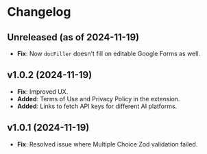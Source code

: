 # Changelog

## Unreleased (as of 2024-11-19)

- **Fix**: Now `docFiller` doesn't fill on editable Google Forms as well.

## v1.0.2 (2024-11-19)

- **Fix**: Improved UX.
- **Added**: Terms of Use and Privacy Policy in the extension.
- **Added**: Links to fetch API keys for different AI platforms.

## v1.0.1 (2024-11-19)

- **Fix**: Resolved issue where Multiple Choice Zod validation failed.
